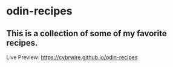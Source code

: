 # odin-recipes
## This is a collection of some of my favorite recipes. 

Live Preview: https://cybrwire.github.io/odin-recipes
